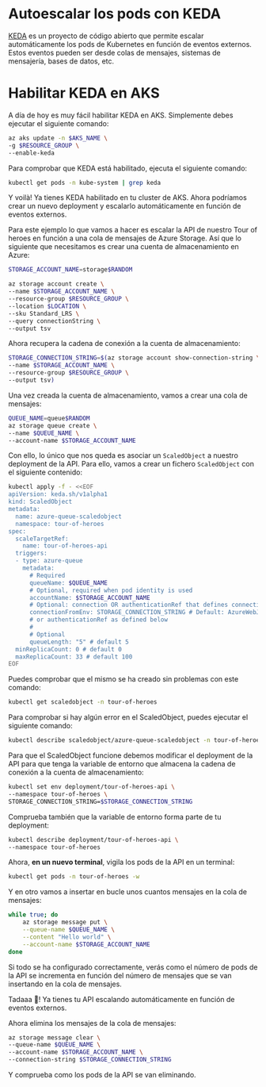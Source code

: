 # Autoescalar los pods con KEDA

[KEDA](https://keda.sh/) es un proyecto de código abierto que permite escalar automáticamente los pods de Kubernetes en función de eventos externos. Estos eventos pueden ser desde colas de mensajes, sistemas de mensajería, bases de datos, etc.

# Habilitar KEDA en AKS

A día de hoy es muy fácil habilitar KEDA en AKS. Simplemente debes ejecutar el siguiente comando:

```bash
az aks update -n $AKS_NAME \
-g $RESOURCE_GROUP \
--enable-keda
```
Para comprobar que KEDA está habilitado, ejecuta el siguiente comando:

```bash
kubectl get pods -n kube-system | grep keda
```

Y voilà! Ya tienes KEDA habilitado en tu cluster de AKS. Ahora podríamos crear un nuevo deployment y escalarlo automáticamente en función de eventos externos.

Para este ejemplo lo que vamos a hacer es escalar la API de nuestro Tour of heroes en función a una cola de mensajes de Azure Storage. Así que lo siguiente que necesitamos es crear una cuenta de almacenamiento en Azure:

```bash
STORAGE_ACCOUNT_NAME=storage$RANDOM

az storage account create \
--name $STORAGE_ACCOUNT_NAME \
--resource-group $RESOURCE_GROUP \
--location $LOCATION \
--sku Standard_LRS \
--query connectionString \
--output tsv
```

Ahora recupera la cadena de conexión a la cuenta de almacenamiento:

```bash
STORAGE_CONNECTION_STRING=$(az storage account show-connection-string \
--name $STORAGE_ACCOUNT_NAME \
--resource-group $RESOURCE_GROUP \
--output tsv)
```

Una vez creada la cuenta de almacenamiento, vamos a crear una cola de mensajes:

```bash
QUEUE_NAME=queue$RANDOM
az storage queue create \
--name $QUEUE_NAME \
--account-name $STORAGE_ACCOUNT_NAME
```

Con ello, lo único que nos queda es asociar un `ScaledObject` a nuestro deployment de la API. Para ello, vamos a crear un fichero `ScaledObject` con el siguiente contenido:

```bash
kubectl apply -f - <<EOF
apiVersion: keda.sh/v1alpha1
kind: ScaledObject
metadata:
  name: azure-queue-scaledobject
  namespace: tour-of-heroes
spec:
  scaleTargetRef:
    name: tour-of-heroes-api
  triggers:
  - type: azure-queue
    metadata:
      # Required
      queueName: $QUEUE_NAME
      # Optional, required when pod identity is used
      accountName: $STORAGE_ACCOUNT_NAME
      # Optional: connection OR authenticationRef that defines connection
      connectionFromEnv: STORAGE_CONNECTION_STRING # Default: AzureWebJobsStorage. Reference to a connection string in deployment
      # or authenticationRef as defined below
      #
      # Optional
      queueLength: "5" # default 5
  minReplicaCount: 0 # default 0
  maxReplicaCount: 33 # default 100
EOF
```

Puedes comprobar que el mismo se ha creado sin problemas con este comando:

```bash
kubectl get scaledobject -n tour-of-heroes
```

Para comprobar si hay algún error en el ScaledObject, puedes ejecutar el siguiente comando:

```bash
kubectl describe scaledobject/azure-queue-scaledobject -n tour-of-heroes
```

Para que el ScaledObject funcione debemos modificar el deployment de la API para que tenga la variable de entorno que almacena la cadena de conexión a la cuenta de almacenamiento:

```bash
kubectl set env deployment/tour-of-heroes-api \
--namespace tour-of-heroes \
STORAGE_CONNECTION_STRING=$STORAGE_CONNECTION_STRING
```

Comprueba también que la variable de entorno forma parte de tu deployment:

```bash
kubectl describe deployment/tour-of-heroes-api \
--namespace tour-of-heroes
```

Ahora, **en un nuevo terminal**, vigila los pods de la API en un terminal:

```bash
kubectl get pods -n tour-of-heroes -w
```

Y en otro vamos a insertar en bucle unos cuantos mensajes en la cola de mensajes:

```bash
while true; do
    az storage message put \
    --queue-name $QUEUE_NAME \
    --content "Hello world" \
    --account-name $STORAGE_ACCOUNT_NAME
done
```
Si todo se ha configurado correctamente, verás como el número de pods de la API se incrementa en función del número de mensajes que se van insertando en la cola de mensajes.

Tadaaa 🎉! Ya tienes tu API escalando automáticamente en función de eventos externos.

Ahora elimina los mensajes de la cola de mensajes:

```bash
az storage message clear \
--queue-name $QUEUE_NAME \
--account-name $STORAGE_ACCOUNT_NAME \
--connection-string $STORAGE_CONNECTION_STRING
```

Y comprueba como los pods de la API se van eliminando.